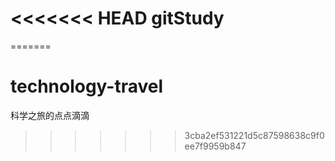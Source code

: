 <<<<<<< HEAD
gitStudy
========
=======
# technology-travel
科学之旅的点点滴滴
>>>>>>> 3cba2ef531221d5c87598638c9f0ee7f9959b847
